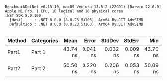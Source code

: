 ```

BenchmarkDotNet v0.13.10, macOS Ventura 13.5.2 (22G91) [Darwin 22.6.0]
Apple M1 Pro, 1 CPU, 10 logical and 10 physical cores
.NET SDK 8.0.100
  [Host]     : .NET 8.0.0 (8.0.23.53103), Arm64 RyuJIT AdvSIMD
  DefaultJob : .NET 8.0.0 (8.0.23.53103), Arm64 RyuJIT AdvSIMD


```
| Method | Categories | Mean     | Error    | StdDev   | StdErr   | Min      | Q1       | Median   | Q3       | Max      | Op/s         | Baseline | Allocated |
|------- |----------- |---------:|---------:|---------:|---------:|---------:|---------:|---------:|---------:|---------:|-------------:|--------- |----------:|
| Part1  | Part 1     | 43.74 ns | 0.041 ns | 0.032 ns | 0.009 ns | 43.70 ns | 43.72 ns | 43.74 ns | 43.77 ns | 43.80 ns | 22,861,294.0 | No       |         - |
|        |            |          |          |          |          |          |          |          |          |          |              |          |           |
| Part2  | Part 2     | 50.50 ns | 0.220 ns | 0.206 ns | 0.053 ns | 50.09 ns | 50.35 ns | 50.53 ns | 50.66 ns | 50.79 ns | 19,803,525.5 | No       |         - |
